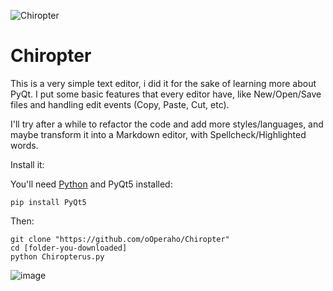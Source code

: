![Chiropter](https://user-images.githubusercontent.com/61850743/157271901-1f97c7ef-4607-43eb-9a45-95acf13de4fb.png)

# Chiropter

This is a very simple text editor, i did it for the sake of learning more about PyQt. I put some basic features that every editor have, like New/Open/Save files and handling edit events (Copy, Paste, Cut, etc).

I'll try after a while to refactor the code and add more styles/languages, and maybe transform it into a Markdown editor, with Spellcheck/Highlighted words.

Install it:

You'll need [Python](https://www.python.org/downloads/) and PyQt5 installed:
```
pip install PyQt5
```
Then:
```
git clone "https://github.com/oOperaho/Chiropter"
cd [folder-you-downloaded]
python Chiropterus.py
```
![image](https://user-images.githubusercontent.com/61850743/157149507-37e0fd34-5582-4f16-84bf-2945fd359ebc.png)
